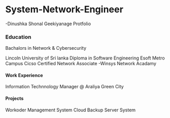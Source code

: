 # System-Network-Engineer
-Dinushka Shonal Geekiyanage Protfolio

### Education
Bachalors in Network & Cybersecurity

Lincoln University of Sri lanka Diploma in Software Engineering
Esoft Metro Campus Cicso Certified Network Associate -Winsys Network Acadamy
#### Work Experience
Information Technnology Manager @ Araliya Green City

#### Projects
Workoder Management System Cloud Backup Server System
